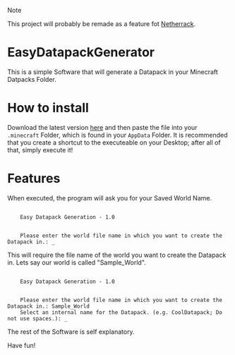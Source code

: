 > [!NOTE]
> This project will probably be remade as a feature fot [Netherrack](https://www.github.com/BastionMC/Netherrack/).

# EasyDatapackGenerator
This is a simple Software that will generate a Datapack in your Minecraft Datpacks Folder.
# How to install
Download the latest version [here](https://github.com/JaegerwaldDev/EasyDatapackGenerator/releases) and then paste the file into your `.minecraft` Folder, which is found in your `AppData` Folder. It is recommended that you create a shortcut to the executeable on your Desktop; after all of that, simply execute it!
# Features
When executed, the program will ask you for your Saved World Name.
```

    Easy Datapack Generation - 1.0


    Please enter the world file name in which you want to create the Datapack in.: _

```
This will require the file name of the world you want to create the Datapack in. Lets say our world is called "Sample_World".
```

    Easy Datapack Generation - 1.0


    Please enter the world file name in which you want to create the Datapack in.: Sample_World
    Select an internal name for the Datapack. (e.g. CoolDatapack; Do not use spaces.): _

```
The rest of the Software is self explanatory.

Have fun!
